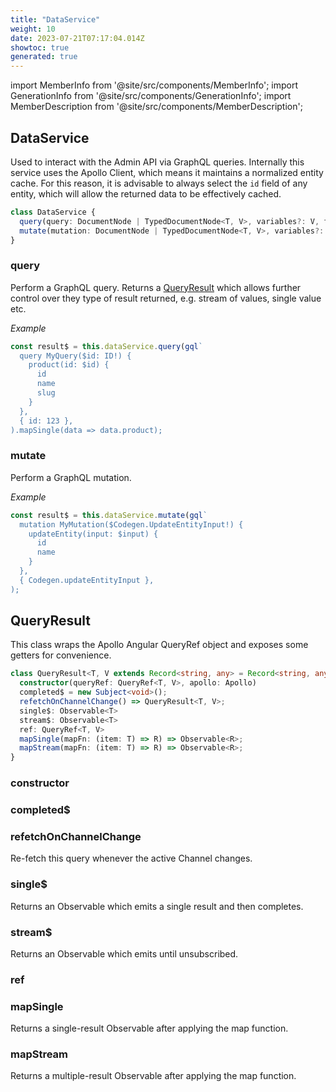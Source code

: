 ```yaml
---
title: "DataService"
weight: 10
date: 2023-07-21T07:17:04.014Z
showtoc: true
generated: true
---
```

<!-- This file was generated from the Vendure source. Do not modify. Instead, re-run the "docs:build" script -->
import MemberInfo from '@site/src/components/MemberInfo';
import GenerationInfo from '@site/src/components/GenerationInfo';
import MemberDescription from '@site/src/components/MemberDescription';


## DataService

<GenerationInfo sourceFile="packages/admin-ui/src/lib/core/src/data/providers/data.service.ts" sourceLine="33" packageName="@vendure/admin-ui" />

Used to interact with the Admin API via GraphQL queries. Internally this service uses the
Apollo Client, which means it maintains a normalized entity cache. For this reason, it is
advisable to always select the `id` field of any entity, which will allow the returned data
to be effectively cached.

```ts title="Signature"
class DataService {
  query(query: DocumentNode | TypedDocumentNode<T, V>, variables?: V, fetchPolicy: WatchQueryFetchPolicy = 'cache-and-network') => QueryResult<T, V>;
  mutate(mutation: DocumentNode | TypedDocumentNode<T, V>, variables?: V, update?: MutationUpdaterFn<T>) => Observable<T>;
}
```

<div className="members-wrapper">

### query

<MemberInfo kind="method" type="(query: DocumentNode | TypedDocumentNode&#60;T, V&#62;, variables?: V, fetchPolicy: WatchQueryFetchPolicy = 'cache-and-network') => <a href='/docs/reference/admin-ui-api/providers/data-service#queryresult'>QueryResult</a>&#60;T, V&#62;"   />

Perform a GraphQL query. Returns a <a href='/docs/reference/admin-ui-api/providers/data-service#queryresult'>QueryResult</a> which allows further control over
they type of result returned, e.g. stream of values, single value etc.

*Example*

```ts
const result$ = this.dataService.query(gql`
  query MyQuery($id: ID!) {
    product(id: $id) {
      id
      name
      slug
    }
  },
  { id: 123 },
).mapSingle(data => data.product);
```
### mutate

<MemberInfo kind="method" type="(mutation: DocumentNode | TypedDocumentNode&#60;T, V&#62;, variables?: V, update?: MutationUpdaterFn&#60;T&#62;) => Observable&#60;T&#62;"   />

Perform a GraphQL mutation.

*Example*

```ts
const result$ = this.dataService.mutate(gql`
  mutation MyMutation($Codegen.UpdateEntityInput!) {
    updateEntity(input: $input) {
      id
      name
    }
  },
  { Codegen.updateEntityInput },
);
```


</div>


## QueryResult

<GenerationInfo sourceFile="packages/admin-ui/src/lib/core/src/data/query-result.ts" sourceLine="19" packageName="@vendure/admin-ui" />

This class wraps the Apollo Angular QueryRef object and exposes some getters
for convenience.

```ts title="Signature"
class QueryResult<T, V extends Record<string, any> = Record<string, any>> {
  constructor(queryRef: QueryRef<T, V>, apollo: Apollo)
  completed$ = new Subject<void>();
  refetchOnChannelChange() => QueryResult<T, V>;
  single$: Observable<T>
  stream$: Observable<T>
  ref: QueryRef<T, V>
  mapSingle(mapFn: (item: T) => R) => Observable<R>;
  mapStream(mapFn: (item: T) => R) => Observable<R>;
}
```

<div className="members-wrapper">

### constructor

<MemberInfo kind="method" type="(queryRef: QueryRef&#60;T, V&#62;, apollo: Apollo) => QueryResult"   />


### completed$

<MemberInfo kind="property" type=""   />


### refetchOnChannelChange

<MemberInfo kind="method" type="() => <a href='/docs/reference/admin-ui-api/providers/data-service#queryresult'>QueryResult</a>&#60;T, V&#62;"   />

Re-fetch this query whenever the active Channel changes.
### single$

<MemberInfo kind="property" type="Observable&#60;T&#62;"   />

Returns an Observable which emits a single result and then completes.
### stream$

<MemberInfo kind="property" type="Observable&#60;T&#62;"   />

Returns an Observable which emits until unsubscribed.
### ref

<MemberInfo kind="property" type="QueryRef&#60;T, V&#62;"   />


### mapSingle

<MemberInfo kind="method" type="(mapFn: (item: T) =&#62; R) => Observable&#60;R&#62;"   />

Returns a single-result Observable after applying the map function.
### mapStream

<MemberInfo kind="method" type="(mapFn: (item: T) =&#62; R) => Observable&#60;R&#62;"   />

Returns a multiple-result Observable after applying the map function.


</div>
